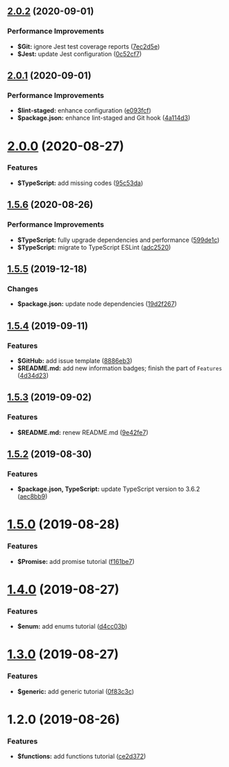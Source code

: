 ## [2.0.2](https://github.com/johnnymillergh/typescript-playground/compare/v2.0.1...v2.0.2) (2020-09-01)


### Performance Improvements

* **$Git:** ignore Jest test coverage reports ([7ec2d5e](https://github.com/johnnymillergh/typescript-playground/commit/7ec2d5ef4ef4a19319ce577a2a9b83fd600b9f11))
* **$Jest:** update Jest configuration ([0c52cf7](https://github.com/johnnymillergh/typescript-playground/commit/0c52cf71a4401d7b64fb550a7400a0dffc74aef7))



## [2.0.1](https://github.com/johnnymillergh/typescript-playground/compare/v2.0.0...v2.0.1) (2020-09-01)


### Performance Improvements

* **$lint-staged:** enhance configuration ([e093fcf](https://github.com/johnnymillergh/typescript-playground/commit/e093fcf10ddc105aaf1038cf92d687369df57290))
* **$package.json:** enhance lint-staged and Git hook ([4a114d3](https://github.com/johnnymillergh/typescript-playground/commit/4a114d31e76c04680dd6b25ca27eb35275482ff0))



# [2.0.0](https://github.com/johnnymillergh/typescript-playground/compare/v1.5.6...v2.0.0) (2020-08-27)


### Features

* **$TypeScript:** add missing codes ([95c53da](https://github.com/johnnymillergh/typescript-playground/commit/95c53dad130dfec3cb44f28791bd074cb8116e9e))



## [1.5.6](https://github.com/johnnymillergh/typescript-playground/compare/v1.5.5...v1.5.6) (2020-08-26)


### Performance Improvements

* **$TypeScript:** fully upgrade dependencies and performance ([599de1c](https://github.com/johnnymillergh/typescript-playground/commit/599de1c691fda04bfbaab9558ecf5660d4908eff))
* **$TypeScript:** migrate to TypeScript ESLint ([adc2520](https://github.com/johnnymillergh/typescript-playground/commit/adc25204b5d87d60fd3a9649cd2fc1dd7e830f98))



## [1.5.5](https://github.com/johnnymillergh/typescript-playground/compare/v1.5.4...v1.5.5) (2019-12-18)


### Changes

* **$package.json:** update node dependencies ([19d2f267](https://github.com/johnnymillergh/typescript-playground/commit/19d2f267))



## [1.5.4](https://github.com/johnnymillergh/typescript-playground/compare/v1.5.3...v1.5.4) (2019-09-11)


### Features

* **$GitHub:** add issue template ([8886eb3](https://github.com/johnnymillergh/typescript-playground/commit/8886eb3))
* **$README.md:** add new information badges; finish the part of `Features` ([4d34d23](https://github.com/johnnymillergh/typescript-playground/commit/4d34d23))



## [1.5.3](https://github.com/johnnymillergh/typescript-playground/compare/v1.5.2...v1.5.3) (2019-09-02)


### Features

* **$README.md:** renew README.md ([9e42fe7](https://github.com/johnnymillergh/typescript-playground/commit/9e42fe7))



## [1.5.2](https://github.com/johnnymillergh/typescript-playground/compare/v1.5.1...v1.5.2) (2019-08-30)


### Features

* **$package.json, TypeScript:** update TypeScript version to 3.6.2 ([aec8bb9](https://github.com/johnnymillergh/typescript-playground/commit/aec8bb9))



# [1.5.0](https://github.com/johnnymillergh/typescript-playground/compare/v1.4.0...v1.5.0-beta) (2019-08-28)


### Features

* **$Promise:** add promise tutorial ([f161be7](https://github.com/johnnymillergh/typescript-playground/commit/f161be7))



# [1.4.0](https://github.com/johnnymillergh/typescript-playground/compare/v1.3.0...v1.4.0) (2019-08-27)


### Features

* **$enum:** add enums tutorial ([d4cc03b](https://github.com/johnnymillergh/typescript-playground/commit/d4cc03b))



# [1.3.0](https://github.com/johnnymillergh/typescript-playground/compare/v1.2.0...v1.3.0) (2019-08-27)


### Features

* **$generic:** add generic tutorial ([0f83c3c](https://github.com/johnnymillergh/typescript-playground/commit/0f83c3c))



# 1.2.0 (2019-08-26)


### Features

* **$functions:** add functions tutorial ([ce2d372](https://github.com/johnnymillergh/typescript-playground/commit/ce2d372))



